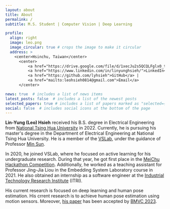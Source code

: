 ```yaml
---
layout: about
title: About
permalink: /
subtitle: M.S. Student | Computer Vision | Deep Learning

profile:
  align: right
  image: leo.png
  image_circular: true # crops the image to make it circular
  address: >
    <center>Hsinchu, Taiwan</center>
      <center>
          <a href="https://drive.google.com/file/d/1xecJu2s5QCQLFglx0_tmuDUd734YtZkL/view?usp=sharing">CV</a> | 
          <a href="https://www.linkedin.com/in/linyunghsieh/">LinkedIn</a> <br>
          <a href="https://github.com/lyhsieh">GitHub</a> |
          <a href="mailto:leohsieh0814@gmail.com">Email</a>
      </center>

news: true  # includes a list of news items
latest_posts: false  # includes a list of the newest posts
selected_papers: true # includes a list of papers marked as "selected={true}"
social: false  # includes social icons at the bottom of the page
---
```


<!-- Write your biography here. Tell the world about yourself. Link to your favorite [subreddit](http://reddit.com). You can put a picture in, too. The code is already in, just name your picture `prof_pic.jpg` and put it in the `img/` folder.

Put your address / P.O. box / other info right below your picture. You can also disable any of these elements by editing `profile` property of the YAML header of your `_pages/about.md`. Edit `_bibliography/papers.bib` and Jekyll will render your [publications page](/al-folio/publications/) automatically.

Link to your social media connections, too. This theme is set up to use [Font Awesome icons](http://fortawesome.github.io/Font-Awesome/) and [Academicons](https://jpswalsh.github.io/academicons/), like the ones below. Add your Facebook, Twitter, LinkedIn, Google Scholar, or just disable all of them. -->

<b>Lin-Yung (Leo) Hsieh</b> received his B.S. degree in Electrical Engineering from [National Tsing Hua University](https://nthu-en.site.nthu.edu.tw/) in 2022. Currently, he is pursuing his master's degree in the Department of Electrical Engineering at National Tsing Hua University. He is a member of the <a href="https://aliensunmin.github.io/lab/info.html">VSLab</a>, under the guidance of Professor <a href="https://aliensunmin.github.io/">Min Sun</a>.

In 2020, he joined VSLab, where he focused on active learning for his undergraduate research. During that year, he got first place in the <a href="https://2020.meichuhackathon.org/">MeiChu Hackathon Competition</a>. Additionally, he worked as a teaching assistant for Professor Jing-Jia Liou in the Embedding System Laboratory course in 2021. He also obtained an internship as a software engineer at the <a href="https://www.itri.org.tw/english/index.aspx">Industrial Technology Research Institute</a> (ITRI).

His current research is focused on deep learning and human pose estimation. His crrent research is to achieve human pose estimation using motion sensors. Moreover, <a href="https://lyhsieh.github.io/sphp/">his paper</a> has been accepted by <a href="https://bmvc2023.org/">BMVC 2023</a>.